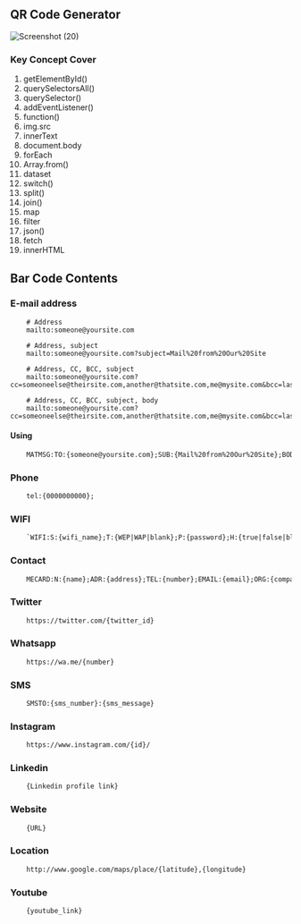 ## QR Code Generator

![Screenshot (20)](https://github.com/Rajiv-0920/QR-Code-Generator/assets/133740418/bc0cbd42-e4ab-4f44-ae85-c5480c63cbda)

### Key Concept Cover

1. getElementById()
2. querySelectorsAll()
3. querySelector()
4. addEventListener()
5. function()
6. img.src
7. innerText
8. document.body
9. forEach
10. Array.from()
11. dataset
12. switch()
13. split()
14. join()
15. map
16. filter
17. json()
18. fetch
19. innerHTML

## Bar Code Contents

### E-mail address

```
    # Address
    mailto:someone@yoursite.com

    # Address, subject
    mailto:someone@yoursite.com?subject=Mail%20from%20Our%20Site

    # Address, CC, BCC, subject
    mailto:someone@yoursite.com?cc=someoneelse@theirsite.com,another@thatsite.com,me@mysite.com&bcc=lastperson@theirsite.com&subject=Big%20News

    # Address, CC, BCC, subject, body
    mailto:someone@yoursite.com?cc=someoneelse@theirsite.com,another@thatsite.com,me@mysite.com&bcc=lastperson@theirsite.com&subject=Big%20News&body=Body%20goes%20here.

```

#### Using

```txt
    MATMSG:TO:{someone@yoursite.com};SUB:{Mail%20from%20Our%20Site};BODY:{Body%20goes%20here.};;
```

### Phone

```txt
    tel:{0000000000};
```

### WIFI

```txt
    `WIFI:S:{wifi_name};T:{WEP|WAP|blank};P:{password};H:{true|false|blank}`
```

### Contact

```txt
    MECARD:N:{name};ADR:{address};TEL:{number};EMAIL:{email};ORG:{company};URL:{website};;
```

### Twitter

```txt
    https://twitter.com/{twitter_id}
```

### Whatsapp

```txt
    https://wa.me/{number}
```

### SMS

```txt
    SMSTO:{sms_number}:{sms_message}
```

### Instagram

```txt
    https://www.instagram.com/{id}/
```

### Linkedin

```txt
    {Linkedin profile link}
```

### Website

```txt
    {URL}
```

### Location

```txt
    http://www.google.com/maps/place/{latitude},{longitude}
```

### Youtube

```txt
    {youtube_link}
```